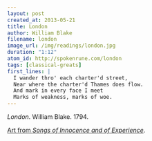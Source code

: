 ```yaml
---
layout: post
created_at: 2013-05-21
title: London
author: William Blake
filename: london
image_url: /img/readings/london.jpg
duration: "1:12"
atom_id: http://spokenrune.com/london
tags: [classical-greats]
first_lines: |
  I wander thro' each charter'd street,
  Near where the charter'd Thames does flow.
  And mark in every face I meet
  Marks of weakness, marks of woe.
---
```


_London_.  William Blake.  1794.

[Art from _Songs of Innocence and of Experience_](http://www.blakearchive.org/exist/blake/archive/object.xq?objectid=songsie.aa.illbk.46&java=no).
